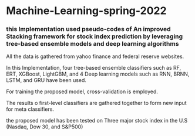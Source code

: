 # Machine-Learning-spring-2022

### this Implementation used pseudo-codes of An improved Stacking framework for stock index prediction by leveraging tree-based ensemble models and deep learning algorithms
 
All the data is gathered from yahoo finance and federal reserve websites.

In this Implementation, four tree-based ensemble classifiers such as RF, ERT, XGBoost, LightGBM, and 4 Deep learning models such as RNN, BRNN, LSTM, and GRU have been used.

For training the proposed model, cross-validation is employed.

The results o first-level classifiers are gathered together to form new input for meta classifiers.

the proposed model has been tested on Three major stock index in the U.S (Nasdaq, Dow 30, and S&P500)

